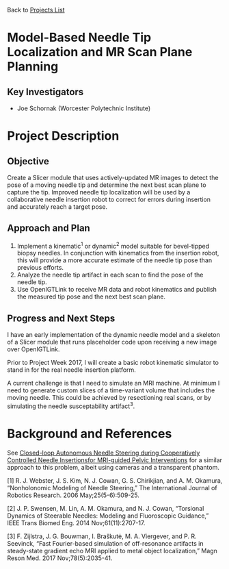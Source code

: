Back to [Projects List](../../README.md#ProjectsList)

# Model-Based Needle Tip Localization and MR Scan Plane Planning

## Key Investigators

- Joe Schornak (Worcester Polytechnic Institute)

# Project Description

## Objective

Create a Slicer module that uses actively-updated MR images to detect the pose of a moving needle tip and determine the next best scan plane to capture the tip. Improved needle tip localization will be used by a collaborative needle insertion robot to correct for errors during insertion and accurately reach a target pose.

## Approach and Plan

1. Implement a kinematic<sup>1</sup> or dynamic<sup>2</sup> model suitable for bevel-tipped biopsy needles. In conjunction with kinematics from the insertion robot, this will provide a more accurate estimate of the needle tip pose than previous efforts.
2. Analyze the needle tip artifact in each scan to find the pose of the needle tip.
3. Use OpenIGTLink to receive MR data and robot kinematics and publish the measured tip pose and the next best scan plane.

## Progress and Next Steps

I have an early implementation of the dynamic needle model and a skeleton of a Slicer module that runs placeholder code upon receiving a new image over OpenIGTLink.

Prior to Project Week 2017, I will create a basic robot kinematic simulator to stand in for the real needle insertion platform.

A current challenge is that I need to simulate an MRI machine. At minimum I need to generate custom slices of a time-variant volume that includes the moving needle. This could be achieved by resectioning real scans, or by simulating the needle susceptability artifact<sup>3</sup>.

<!--Illustrations: Add pictures and links to videos that demonstrate what has been accomplished.-->

# Background and References

<!--Use this space for information that may help people better understand your project, like links to papers, source code, or data.-->

See [Closed-loop Autonomous Needle Steering during Cooperatively Controlled Needle Insertionsfor MRI-guided Pelvic Interventions](http://hamlyn.doc.ic.ac.uk/hsmr/sites/default/files//HSMR17_proceedings.pdf) for a similar approach to this problem, albeit using cameras and a transparent phantom.

[1] R. J. Webster, J. S. Kim, N. J. Cowan, G. S. Chirikjian, and A. M. Okamura, “Nonholonomic Modeling of Needle Steering,” The International Journal of Robotics Research. 2006 May;25(5-6):509-25.

[2] J. P. Swensen, M. Lin, A. M. Okamura, and N. J. Cowan, “Torsional Dynamics of Steerable Needles: Modeling and Fluoroscopic Guidance,” IEEE Trans Biomed Eng. 2014 Nov;61(11):2707-17.

[3] F. Zijlstra, J. G. Bouwman, I. Braškutė, M. A. Viergever, and P. R. Seevinck, “Fast Fourier-based simulation of off-resonance artifacts in steady-state gradient echo MRI applied to metal object localization,” Magn Reson Med. 2017 Nov;78(5):2035-41.


